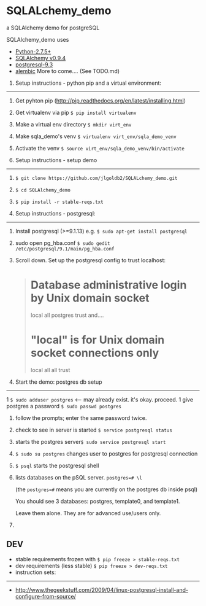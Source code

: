 SQLALchemy_demo
===============

a SQLAlchemy demo for postgreSQL

SQLAlchemy_demo uses 
+ [Python-2.7.5+](https://www.python.org/download/releases/2.7.5 "Python") 
+ [SQLAlchemy v0.9.4 ](http://docs.sqlalchemy.org/en/rel_0_9/ "SQLAlchemy")
+ [postgresql-9.3](http://www.postgresql.org/download/linux/debian/ "postgres")
+ [alembic](http://alembic.readthedocs.org/en/latest/ "alembic")
More to come.... (See TODO.md)


1. Setup instructions - python pip and a virtual environment:
---------------
  1. Get pyhton pip (http://pip.readthedocs.org/en/latest/installing.html)
  1. Get virtualenv via pip `$ pip install virtualenv`
  1. Make a virtual env directory `$ mkdir virt_env`
  1. Make sqla_demo's venv `$ virtualenv virt_env/sqla_demo_venv`
  1. Activate the venv `$ source virt_env/sqla_demo_venv/bin/activate` 

1. Setup instructions - setup demo
-------------
  1. `$ git clone https://github.com/jlgoldb2/SQLALchemy_demo.git`
  1. `$ cd SQLAlchemy_demo`
  1. `$ pip install -r stable-reqs.txt`




1. Setup instructions - postgresql:
---------------
  1. Install postgresql (>=9.1.13) e.g. `$ sudo apt-get install postgresql`
  1. sudo open pg_hba.conf `$ sudo gedit /etc/postgresql/9.1/main/pg_hba.conf`
  1. Scroll down. Set up the postgresql config to trust localhost:

        > # Database administrative login by Unix domain socket
        > local   all     postgres                         trust
        and....
        > # "local" is for Unix domain socket connections only
        > local   all     all                             trust

    

        
  

1. Start the demo: postgres db setup
---------------
  1  `$ sudo adduser postgres`  <-- may already exist. it's okay. proceed.
  1 give postgres a password `$ sudo passwd postgres`
  1. follow the prompts; enter the same password twice.
  1. check to see in server is started `$ service postgresql status`
  1. starts the postgres server`$ sudo service postgresql start` 
  1. `$ sudo su postgres` changes user to postgres for postgresql connection
  1. `$ psql` starts the postgresql shell

  1. lists databases on the pSQL server.  `postgres=# \l` 

        (the `postgres=#` means you are currently on the postgres db inside psql)
        
        You should see 3 databases: postgres, template0, and template1. 
        
        Leave them alone. They are for advanced use/users only.
  1. 



DEV
------ 
+ stable requirements frozen with `$ pip freeze > stable-reqs.txt`
+ dev requirements (less stable)  `$ pip freeze > dev-reqs.txt`
+ instruction sets:
-------
  + http://www.thegeekstuff.com/2009/04/linux-postgresql-install-and-configure-from-source/